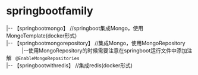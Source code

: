 # springbootfamily
|-- 【springbootmongo】 //springboot集成Mongo，使用MongoTemplate(docker形式)</br>
|-- 【springbootmongorepository】 //集成Mongo，使用MongoRepository</br>
　　　|--使用MongoRepository的时候需要注意在springboot运行文件中添加注解 ``` @EnableMongoRepositories```</br>
|-- 【springbootwithredis】 //集成redis(docker形式)</br>
